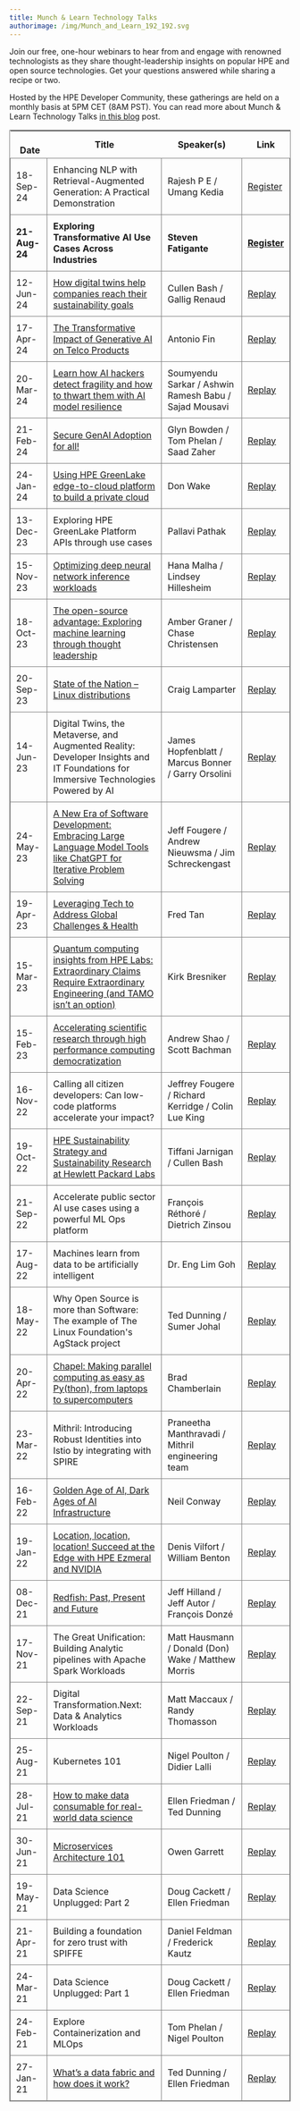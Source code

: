 ```yaml
---
title: Munch & Learn Technology Talks
authorimage: /img/Munch_and_Learn_192_192.svg
---
```

Join our free, one-hour webinars to hear from and engage with renowned technologists as they share thought-leadership insights on popular HPE and open source technologies. Get your questions answered while sharing a recipe or two.

Hosted by the HPE Developer Community, these gatherings are held on a monthly basis at 5PM CET (8AM PST). You can read more about Munch & Learn Technology Talks [in this blog](https://developer.hpe.com/blog/hpe-dev-launches-its-munch-learn-technical-talks) post.

<style>
table {
    display: block;
    width: max-content !important;
    max-width: 100%;
    overflow: auto;
     -webkit-box-shadow: none;
    -moz-box-shadow: none;
    box-shadow: none;
    border:1px solid grey;
}
td {
   -webkit-box-shadow: none;
    -moz-box-shadow: none;
    box-shadow: none;
    border:1px solid grey;
    text-align: left !important;
     font-weight: normal !important;
    padding: 10px !important;
}
thead tr:first-child td {
  -webkit-box-shadow: none;
  -moz-box-shadow: none;
  box-shadow: none;
  border:1px solid grey;
  text-align: center !important;
  padding: 20px !important;
  font-weight: bold !important;
}
</style>

| &nbsp;&nbsp;&nbsp;&nbsp; &nbsp;&nbsp;Date&nbsp; | Title                                                                                                                                                                                                                       | Speaker(s)                                            | Link                                                                                                       |
| ----------------------------------------------- | --------------------------------------------------------------------------------------------------------------------------------------------------------------------------------------------------------------------------- | ----------------------------------------------------- | ---------------------------------------------------------------------------------------------------------- |
| 18-Sep-24                                       | Enhancing NLP with Retrieval-Augmented Generation: A Practical Demonstration                                                                                                                                                | Rajesh P E / Umang Kedia                              | [Register](https://hpe.zoom.us/webinar/register/1617199049393/WN_64EBds78Qj6NMiV30FFGRg)                   |
| **21-Aug-24**                                   | **Exploring Transformative AI Use Cases Across Industries**                                                                                                                                                                 | **Steven Fatigante**                                  | **[Register](https://hpe.zoom.us/webinar/register/1517236291779/WN_OiZ-aNWART-EuK__XjQ_gw)**               |
| 12-Jun-24                                       | [How digital twins help companies reach their sustainability goals](https://hpe-developer-portal.s3.amazonaws.com/M%26L+Data+Center+Digital+Twins_June_2024+rev+01.pdf)                                                     | Cullen Bash / Gallig Renaud                           | [Replay](https://www.youtube.com/watch?v=WUlH17ruIek&list=PLtS6YX0YOX4f5TyRI7jUdjm7D9H4laNlF)              |
| 17-Apr-24                                       | [The Transformative Impact of Generative AI on Telco Products](https://hpe-developer-portal.s3.amazonaws.com/HPE+Developer+Munch+%26+Learn+-+The+Transformative+Impact+of+Generative+AI+on+Telco+Products+-+April+2024.pdf) | Antonio Fin                                           | [Replay](https://www.youtube.com/watch?v=61ghjMnc-JU&list=PLtS6YX0YOX4f5TyRI7jUdjm7D9H4laNlF)              |
| 20-Mar-24                                       | [Learn how AI hackers detect fragility and how to thwart them with AI model resilience](https://hpe-developer-portal.s3.amazonaws.com/HackShack-HPE-Trust-ML.pdf)                                                           | Soumyendu Sarkar / Ashwin Ramesh Babu / Sajad Mousavi | [Replay](https://www.youtube.com/watch?v=CMASNlKuTao&list=PLtS6YX0YOX4f5TyRI7jUdjm7D9H4laNlF)              |
| 21-Feb-24                                       | [Secure GenAI Adoption for all!](https://hpe-developer-portal.s3.amazonaws.com/SecureGenAIAdoption.pdf)                                                                                                                     | Glyn Bowden / Tom Phelan / Saad Zaher                 | [Replay](https://www.youtube.com/watch?v=FSEMz8fvpYE&list=PLtS6YX0YOX4f5TyRI7jUdjm7D9H4laNlF)              |
| 24-Jan-24                                       | [Using HPE GreenLake edge-to-cloud platform to build a private cloud](https://hpe-developer-portal.s3.amazonaws.com/munch-n-learn_build_private_cloud_HPE_GL_edge-to-cloud-Platform.pdf)                                    | Don Wake                                              | [Replay](https://www.youtube.com/watch?v=Rm1z2pHtyw0&list=PLtS6YX0YOX4f5TyRI7jUdjm7D9H4laNlF)              |
| 13-Dec-23                                       | Exploring HPE GreenLake Platform APIs through use cases                                                                                                                                                                     | Pallavi Pathak                                        | [Replay](https://www.youtube.com/watch?v=IM7W89Vt7zQ&list=PLtS6YX0YOX4f5TyRI7jUdjm7D9H4laNlF)              |
| 15-Nov-23                                       | [Optimizing deep neural network inference workloads](https://hpe-developer-portal.s3.amazonaws.com/Inference-Optimization-HPEDevelopers-Nov15-2023.pdf)                                                                     | Hana Malha / Lindsey Hillesheim                       | [Replay](https://www.youtube.com/watch?v=Ck5dVgp68uA&list=PLtS6YX0YOX4f5TyRI7jUdjm7D9H4laNlF)              |
| 18-Oct-23                                       | [The open-source advantage: Exploring machine learning through thought leadership](https://hpe-developer-portal.s3.amazonaws.com/The+Open+Source+advantage+Exploring+Machine+Learning+Through+Thought+Leadership.pdf)       | Amber Graner / Chase Christensen                      | [Replay](https://www.youtube.com/watch?v=BgirPJNDtxs&list=PLtS6YX0YOX4f5TyRI7jUdjm7D9H4laNlF)              |
| 20-Sep-23                                       | [State of the Nation – Linux distributions](https://hpe-developer-portal.s3.amazonaws.com/Linux_Trends_07.pdf)                                                                                                              | Craig Lamparter                                       | [Replay](https://www.youtube.com/watch?v=dFYLyy7oL-Q&list=PLtS6YX0YOX4f5TyRI7jUdjm7D9H4laNlF&index=1&t=3s) |
| 14-Jun-23                                       | Digital Twins, the Metaverse, and Augmented Reality: Developer Insights and IT Foundations for Immersive Technologies Powered by AI                                                                                         | James Hopfenblatt / Marcus Bonner / Garry Orsolini    | [Replay](https://www.youtube.com/watch?v=T1aWHB0-4kA&list=PLtS6YX0YOX4f5TyRI7jUdjm7D9H4laNlF)              |
| 24-May-23                                       | [A New Era of Software Development: Embracing Large Language Model Tools like ChatGPT for Iterative Problem Solving](https://hpe-developer-portal.s3.amazonaws.com/ChatGPTCollaboration.pdf)                                | Jeff Fougere / Andrew Nieuwsma / Jim Schreckengast    | [Replay](https://www.youtube.com/watch?v=zAm5CpOHfH4&list=PLtS6YX0YOX4f5TyRI7jUdjm7D9H4laNlF)              |
| 19-Apr-23                                       | [Leveraging Tech to Address Global Challenges & Health](https://hpe-developer-portal.s3.amazonaws.com/Tech+for+Good+presentation.pdf)                                                                                       | Fred Tan                                              | [Replay](https://www.youtube.com/watch?v=Wu04-dz81Pc&list=PLtS6YX0YOX4f5TyRI7jUdjm7D9H4laNlF)              |
| 15-Mar-23                                       | [Quantum computing insights from HPE Labs: Extraordinary Claims Require Extraordinary Engineering (and TAMO isn’t an option)](https://hpe-developer-portal.s3.amazonaws.com/BRESNIKER+-+Dev+Community+-+Extra.pdf)          | Kirk Bresniker                                        | [Replay](https://www.youtube.com/watch?v=wVY7uZstDWA&list=PLtS6YX0YOX4f5TyRI7jUdjm7D9H4laNlF&index=1)      |
| 15-Feb-23                                       | [Accelerating scientific research through high performance computing democratization](https://hpe-developer-portal.s3.amazonaws.com/2023_OSS_MunchandLearn.pdf)                                                             | Andrew Shao / Scott Bachman                           | [Replay](https://www.youtube.com/watch?v=DnmhTj1PVIU&list=PLtS6YX0YOX4f5TyRI7jUdjm7D9H4laNlF)              |
| 16-Nov-22                                       | Calling all citizen developers: Can low-code platforms accelerate your impact?                                                                                                                                              | Jeffrey Fougere / Richard Kerridge / Colin Lue King   | [Replay](https://www.youtube.com/watch?v=zc_54fq8PoY&list=PLtS6YX0YOX4f5TyRI7jUdjm7D9H4laNlF&index=1)      |
| 19-Oct-22                                       | [HPE Sustainability Strategy and Sustainability Research at Hewlett Packard Labs](https://hpe-developer-portal.s3.amazonaws.com/HPE_Munch%26Learn_Sustainability_final.pdf)                                                 | Tiffani Jarnigan / Cullen Bash                        | [Replay](https://www.youtube.com/watch?v=SUgdVsncWrk&list=PLtS6YX0YOX4f5TyRI7jUdjm7D9H4laNlF&index=1)      |
| 21-Sep-22                                       | Accelerate public sector AI use cases using a powerful ML Ops platform                                                                                                                                                      | François Réthoré / Dietrich Zinsou                    | [Replay](https://www.youtube.com/watch?v=5pejLKu32Js&list=PLtS6YX0YOX4f5TyRI7jUdjm7D9H4laNlF&index=1)      |
| 17-Aug-22                                       | Machines learn from data to be artificially intelligent                                                                                                                                                                     | Dr. Eng Lim Goh                                       | [Replay](https://youtu.be/3KOFDciS3WU&list=PLtS6YX0YOX4f5TyRI7jUdjm7D9H4laNlF&index=1)                     |
| 18-May-22                                       | Why Open Source is more than Software: The example of The Linux Foundation's AgStack project                                                                                                                                | Ted Dunning / Sumer Johal                             | [Replay](https://www.youtube.com/watch?v=dnhjRF5dr6M&list=PLtS6YX0YOX4f5TyRI7jUdjm7D9H4laNlF&index=1)      |
| 20-Apr-22                                       | [Chapel: Making parallel computing as easy as Py(thon), from laptops to supercomputers](https://hpe-developer-portal.s3.amazonaws.com/ChapelForHPEMunchAndLearn.pdf)                                                        | Brad Chamberlain                                      | [Replay](https://www.youtube.com/watch?v=7Qk8T7_bevo&list=PLtS6YX0YOX4f5TyRI7jUdjm7D9H4laNlF&index=1)      |
| 23-Mar-22                                       | Mithril: Introducing Robust Identities into Istio by integrating with SPIRE                                                                                                                                                 | Praneetha Manthravadi / Mithril engineering team      | [Replay](https://youtu.be/xhd8MhG4Vvw&list=PLtS6YX0YOX4f5TyRI7jUdjm7D9H4laNlF)                             |
| 16-Feb-22                                       | [Golden Age of AI, Dark Ages of AI Infrastructure](https://hpe-developer-portal.s3.amazonaws.com/munch-and-learn-feb-2022.pdf)                                                                                              | Neil Conway                                           | [Replay](https://youtu.be/ktZFLD-9qgw&list=PLtS6YX0YOX4f5TyRI7jUdjm7D9H4laNlF)                             |
| 19-Jan-22                                       | [Location, location, location!  Succeed at the Edge with HPE Ezmeral and NVIDIA](https://hpe-developer-portal.s3.amazonaws.com/JanuaryMunchAndLearn.zip)                                                                    | Denis Vilfort / William Benton                        | [Replay](https://www.youtube.com/watch?v=C5HfiLatauQ&list=PLtS6YX0YOX4f5TyRI7jUdjm7D9H4laNlF)              |
| 08-Dec-21                                       | [Redfish: Past, Present and Future](https://hpe-developer-portal.s3.amazonaws.com/DecemberMunchAndLearn-Jeff.pdf)                                                                                                           | Jeff Hilland / Jeff Autor / François Donzé            | [Replay](https://www.youtube.com/watch?v=Q1Qeb24lpKg&list=PLtS6YX0YOX4f5TyRI7jUdjm7D9H4laNlF)              |
| 17-Nov-21                                       | The Great Unification: Building Analytic pipelines with Apache Spark Workloads                                                                                                                                              | Matt Hausmann / Donald (Don) Wake / Matthew Morris    | [Replay](https://youtu.be/TxZP_T9CC5Y&list=PLtS6YX0YOX4f5TyRI7jUdjm7D9H4laNlF)                             |
| 22-Sep-21                                       | Digital Transformation.Next: Data & Analytics Workloads                                                                                                                                                                     | Matt Maccaux / Randy Thomasson                        | [Replay](https://youtu.be/Q4kJKCS7rbo&list=PLtS6YX0YOX4f5TyRI7jUdjm7D9H4laNlF)                             |
| 25-Aug-21                                       | Kubernetes 101                                                                                                                                                                                                              | Nigel Poulton / Didier Lalli                          | [Replay](https://youtu.be/PWVJKK1obKQ&list=PLtS6YX0YOX4f5TyRI7jUdjm7D9H4laNlF)                             |
| 28-Jul-21                                       | [How to make data consumable for real-world data science](https://hpe-developer-portal.s3.amazonaws.com/uploads/media/2021/7/HPE-Munch-and-Learn-7-28-july-2021.pdf)                                                        | Ellen Friedman / Ted Dunning                          | [Replay](https://youtu.be/4WKjRqflF7M&list=PLtS6YX0YOX4f5TyRI7jUdjm7D9H4laNlF)                             |
| 30-Jun-21                                       | [Microservices Architecture 101](https://hpe-developer-portal.s3.amazonaws.com/uploads/media/2021/4/fundamentals-of-microservices-1625131973756.pdf)                                                                        | Owen Garrett                                          | [Replay](https://youtu.be/qyyxQU37ZyQ&list=PLtS6YX0YOX4f5TyRI7jUdjm7D9H4laNlF)                             |
| 19-May-21                                       | Data Science Unplugged: Part 2                                                                                                                                                                                              | Doug Cackett / Ellen Friedman                         | [Replay](https://youtu.be/Va4tSr__Yok&list=PLtS6YX0YOX4f5TyRI7jUdjm7D9H4laNlF)                             |
| 21-Apr-21                                       | Building a foundation for zero trust with SPIFFE                                                                                                                                                                            | Daniel Feldman / Frederick Kautz                      | [Replay](https://youtu.be/G1ceKr16nn8&list=PLtS6YX0YOX4f5TyRI7jUdjm7D9H4laNlF)                             |
| 24-Mar-21                                       | Data Science Unplugged: Part 1                                                                                                                                                                                              | Doug Cackett / Ellen Friedman                         | [Replay](https://youtu.be/Inh6eXM0EbA&list=PLtS6YX0YOX4f5TyRI7jUdjm7D9H4laNlF)                             |
| 24-Feb-21                                       | Explore Containerization and MLOps                                                                                                                                                                                          | Tom Phelan / Nigel Poulton                            | [Replay](https://youtu.be/9PvKpe7yMpI&list=PLtS6YX0YOX4f5TyRI7jUdjm7D9H4laNlF)                             |
| 27-Jan-21                                       | [What’s a data fabric and how does it work?](https://hpe-developer-portal.s3.amazonaws.com/uploads/media/2020/12/munch-and-learn-dunning-1611939333032.pdf)                                                                 | Ted Dunning / Ellen Friedman                          | [Replay](https://youtu.be/qi6sTvu8osk&list=PLtS6YX0YOX4f5TyRI7jUdjm7D9H4laNlF)                             |